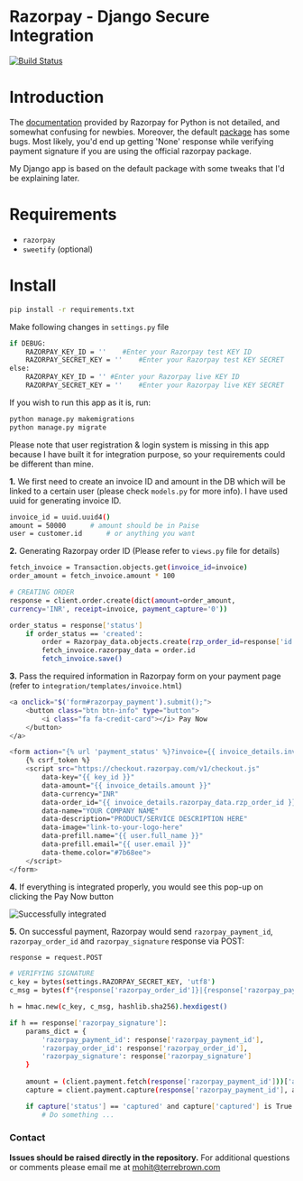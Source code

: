 # Razorpay - Django Secure Integration


[![Build Status](https://travis-ci.org/joemccann/dillinger.svg?branch=master)](https://travis-ci.org/joemccann/dillinger)



# Introduction

The [documentation](https://razorpay.com/docs/payment-gateway/server-integration/python/) provided by Razorpay for Python is not detailed, and somewhat confusing for newbies. Moreover, the default [package](https://pypi.org/project/razorpay/) has some bugs. Most likely, you'd end up getting 'None' response while verifying payment signature if you are using the official razorpay package.

My Django app is based on the default package with some tweaks that I'd be explaining later.

# Requirements
- `razorpay`
- `sweetify`    (optional)

# Install
```bash
pip install -r requirements.txt
```
Make following changes in `settings.py` file
```bash
if DEBUG:
    RAZORPAY_KEY_ID = ''    #Enter your Razorpay test KEY ID
    RAZORPAY_SECRET_KEY = ''    #Enter your Razorpay test KEY SECRET
else:
    RAZORPAY_KEY_ID = '' #Enter your Razorpay live KEY ID
    RAZORPAY_SECRET_KEY = ''    #Enter your Razorpay live KEY SECRET
```

If you wish to run this app as it is, run:
```bash
python manage.py makemigrations
python manage.py migrate
```
Please note that user registration & login system is missing in this app because I have built it for integration purpose, so your requirements could be different than mine.

**1.** We first need to create an invoice ID and amount in the DB which will be linked to a certain user (please check `models.py` for more info). I have used uuid for generating invoice ID.
```bash
invoice_id = uuid.uuid4()
amount = 50000      # amount should be in Paise
user = customer.id      # or anything you want
```
**2.** Generating Razorpay order ID (Please refer to `views.py` file for details)
```bash
fetch_invoice = Transaction.objects.get(invoice_id=invoice)
order_amount = fetch_invoice.amount * 100

# CREATING ORDER
response = client.order.create(dict(amount=order_amount, 
currency='INR', receipt=invoice, payment_capture='0'))

order_status = response['status']
    if order_status == 'created':
        order = Razorpay_data.objects.create(rzp_order_id=response['id'])
        fetch_invoice.razorpay_data = order.id
        fetch_invoice.save()
```

**3.** Pass the required information in Razorpay form on your payment page (refer to `integration/templates/invoice.html`)
```bash
<a onclick="$('form#razorpay_payment').submit();">
    <button class="btn btn-info" type="button">
        <i class="fa fa-credit-card"></i> Pay Now
    </button>
</a>

<form action="{% url 'payment_status' %}?invoice={{ invoice_details.invoice_id }}" method="POST" name="razorpay_payment" id="razorpay_payment">
    {% csrf_token %}
    <script src="https://checkout.razorpay.com/v1/checkout.js"
        data-key="{{ key_id }}"
        data-amount="{{ invoice_details.amount }}"
        data-currency="INR"
        data-order_id="{{ invoice_details.razorpay_data.rzp_order_id }}"
        data-name="YOUR COMPANY NAME"
        data-description="PRODUCT/SERVICE DESCRIPTION HERE"
        data-image="link-to-your-logo-here"
        data-prefill.name="{{ user.full_name }}"
        data-prefill.email="{{ user.email }}"
        data-theme.color="#7b68ee">
    </script>
</form>
```

**4.** If everything is integrated properly, you would see this pop-up on clicking the Pay Now button

![Successfully integrated](https://github.com/ohlc-ai/razorpay-django/blob/master/static/payments.png?raw=true)

**5.** On successful payment, Razorpay would send `razorpay_payment_id`, `razorpay_order_id` and `razorpay_signature` response via POST:

```bash
response = request.POST

# VERIFYING SIGNATURE
c_key = bytes(settings.RAZORPAY_SECRET_KEY, 'utf8')
c_msg = bytes(f"{response['razorpay_order_id']}|{response['razorpay_payment_id']}", 'utf8')

h = hmac.new(c_key, c_msg, hashlib.sha256).hexdigest()

if h == response['razorpay_signature']:
    params_dict = {
        'razorpay_payment_id': response['razorpay_payment_id'],
        'razorpay_order_id': response['razorpay_order_id'],
        'razorpay_signature': response['razorpay_signature']
    }
        
    amount = (client.payment.fetch(response['razorpay_payment_id']))['amount']     # Getting amount for capturing payment
    capture = client.payment.capture(response['razorpay_payment_id'], amount)     # Capturing payment

    if capture['status'] == 'captured' and capture['captured'] is True:
        # Do something ...
```

### Contact

**Issues should be raised directly in the repository.** For additional questions or comments please email me at mohit@terrebrown.com
